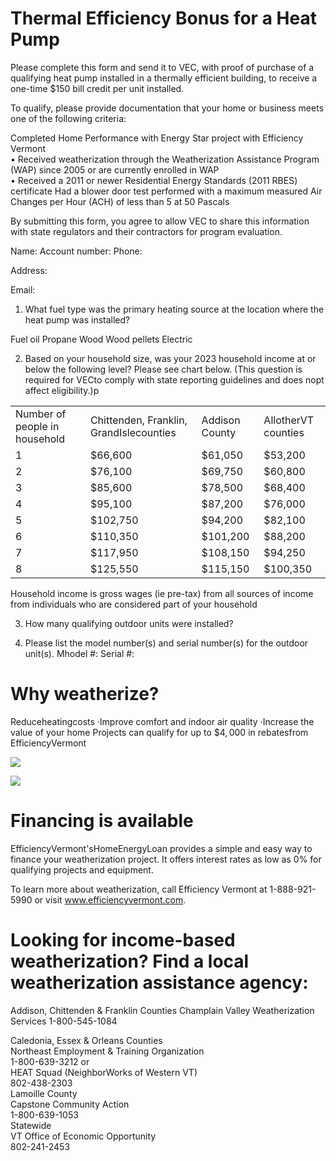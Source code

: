 # Thermal Efficiency Bonus for a Heat Pump  

Please complete this form and send it to VEC, with proof of purchase of a qualifying heat pump installed in a thermally efficient building, to receive a one-time \$150 bill credit per unit installed.  

To qualify, please provide documentation that your home or business meets one of the following criteria:  

Completed Home Performance with Energy Star project with Efficiency Vermont   
• Received weatherization through the Weatherization Assistance Program (WAP) since 2005 or are currently enrolled in WAP   
• Received a 2011 or newer Residential Energy Standards (2011 RBES) certificate Had a blower door test performed with a maximum measured Air Changes per Hour (ACH) of less than 5 at 50 Pascals  

By submitting this form, you agree to allow VEC to share this information with state regulators and their contractors for program evaluation.  

Name: Account number: Phone:  

Address:  

Email:  

1. What fuel type was the primary heating source at the location where the heat pump was installed?  

Fuel oil Propane Wood Wood pellets Electric  

2. Based on your household size, was your 2023 household income at or below the following level? Please see chart below. (This question is required for VECto comply with state reporting guidelines and does nopt affect eligibility.)p  

<html><body><table><tr><td>Number of people in household</td><td>Chittenden, Franklin, GrandIslecounties</td><td>Addison County</td><td>AllotherVT counties</td></tr><tr><td>1</td><td>$66,600</td><td>$61,050</td><td>$53,200</td></tr><tr><td>2</td><td>$76,100</td><td>$69,750</td><td>$60,800</td></tr><tr><td>3</td><td>$85,600</td><td>$78,500</td><td>$68,400</td></tr><tr><td>4</td><td>$95,100</td><td>$87,200</td><td>$76,000</td></tr><tr><td>5</td><td>$102,750</td><td>$94,200</td><td>$82,100</td></tr><tr><td>6</td><td>$110,350</td><td>$101,200</td><td>$88,200</td></tr><tr><td>7</td><td>$117,950</td><td>$108,150</td><td>$94,250</td></tr><tr><td>8</td><td>$125,550</td><td>$115,150</td><td>$100,350</td></tr></table></body></html>  

Household income is gross wages (ie pre-tax) from all sources of income from individuals who are considered part of your household  

3. How many qualifying outdoor units were installed?  

4. Please list the model number(s) and serial number(s) for the outdoor unit(s). Mhodel #: Serial #:  

# Why weatherize?  

Reduceheatingcosts ·Improve comfort and indoor air quality ·Increase the value of your home Projects can qualify for up to $\$4,000$ in rebatesfrom EfficiencyVermont  

![](images/5ee58e0c316454135d89fe88718520d4a5ddd6f43544d97a41528089be3c8e26.jpg)  

![](images/50b297a066f3a578ec7083e6ea881a26784148a23ebd52a1b1f155f3e76684f8.jpg)  

# Financing is available  

EfficiencyVermont'sHomeEnergyLoan provides a simple and easy way to finance your weatherization project. It offers interest rates as low as $0\%$ for qualifying projects and equipment.  

To learn more about weatherization, call Efficiency Vermont at 1-888-921-5990 or visit www.efficiencyvermont.com.  

# Looking for income-based weatherization? Find a local weatherization assistance agency:  

Addison, Chittenden & Franklin Counties Champlain Valley Weatherization Services 1-800-545-1084  

Caledonia, Essex & Orleans Counties   
Northeast Employment & Training Organization   
1-800-639-3212    or   
HEAT Squad (NeighborWorks of Western VT)   
802-438-2303   
Lamoille County   
Capstone Community Action   
1-800-639-1053   
Statewide   
VT Office of Economic Opportunity   
802-241-2453  